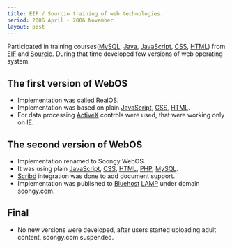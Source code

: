 ```yaml
---
title: EIF / Sourcio training of web technologies.
period: 2006 April - 2006 November
layout: post
---
```

Participated in training courses([MySQL], [Java], [JavaScript], [CSS], [HTML]) from [EIF] and [Sourcio]. 
During that time developed few versions of web operating system.

## The first version of WebOS

 - Implementation was called RealOS.
 - Implementation was based on plain [JavaScript], [CSS], [HTML].
 - For data processing [ActiveX] controls were used, that were working only on IE.

## The second version of WebOS

 - Implementation renamed to Soongy WebOS.
 - It was using plain [JavaScript], [CSS], [HTML], [PHP], [MySQL].
 - [Scribd] integration was done to add document support.
 - Implementation was published to [Bluehost] [LAMP] under domain soongy.com.

## Final

 - No new versions were developed, after users started uploading adult content, soongy.com suspended.

[EIF]: http://www.eif.am/
[Sourcio]: http://www.sourcio.com/
[MySQL]: http://en.wikipedia.org/wiki/MySQL
[Java]: http://en.wikipedia.org/wiki/Java_(programming_language)
[CSS]: http://en.wikipedia.org/wiki/Cascading_Style_Sheets
[HTML]: http://en.wikipedia.org/wiki/HTML
[JavaScript]: http://en.wikipedia.org/wiki/JavaScript
[ActiveX]: http://en.wikipedia.org/wiki/ActiveX
[PHP]: http://www.php.net/
[Scribd]: http://www.scribd.com/
[Bluehost]: http://www.bluehost.com/
[LAMP]: http://en.wikipedia.org/wiki/LAMP_(software_bundle)
